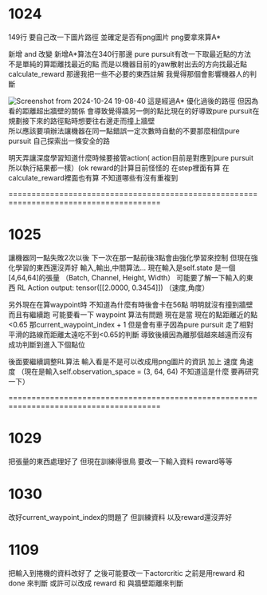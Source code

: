 # 1024

149行 要自己改一下圖片路徑  並確定是否有png圖片  png要拿來算A*

新增 and 改變
新增A*算法在340行那邊
pure pursuit有改一下取最近點的方法  不是單純的算距離找最近的點  而是以機器目前的yaw散射出去的方向找最近點
calculate_reward 那邊我把一些不必要的東西註解 我覺得那個會影響機器人的判斷

![Screenshot from 2024-10-24 19-08-40](https://github.com/user-attachments/assets/096f84b7-a688-476e-81f8-3793b45d86e3)
這是經過A* 優化過後的路徑   但因為看的距離超出牆壁的關係  會導致覺得牆另一側的點比現在的好導致pure pursuit在規劃接下來的路徑點時想要往右邊走而撞上牆壁  
所以應該要項辦法讓機器在同一點錯誤一定次數時自動的不要那麼相信pure pursuit 自己探索出一條安全的路 

明天弄讓深度學習知道什麼時候要接管action( action目前是對應到pure pursuit所以執行結果都一樣）(ok
reward的計算目前怪怪的  在step裡面有算  在calculate_reward裡面也有算 不知道哪些有沒有重複到

=======================================================================================

# 1025

讓機器同一點失敗2次以後  下一次在那一點前後3點會由強化學習來控制
但現在強化學習的東西還沒弄好  輸入,輸出,中間算法...
現在輸入是self.state 是一個[4,64,64]的張量 （Batch, Channel, Height, Width） 可能要了解一下輸入的東西
RL Action output: tensor([[2.0000, 0.3454]])   （速度,角度）

另外現在在算waypoint時 不知道為什麼有時後會卡在56點 明明就沒有撞到牆壁而且有繼續跑  可能要看一下
waypoint 算法有問題  現在是當 現在的點距離近的點<0.65 那current_waypoint_index + 1  但是會有車子因為pure pursuit 走了相對平滑的路線而距離太遠吃不到<0.65的判斷 導致後續因為離那個越來越遠而沒有成功判斷到進入下個點位

後面要繼續調整RL算法  輸入看是不是可以改成用png圖片的資訊 加上 速度 角速度 （現在是輸入self.observation_space = (3, 64, 64) 不知道這是什麼  要再研究一下）


=======================================================================================

# 1029 

把張量的東西處理好了  但現在訓練得很鳥  要改一下輸入資料  reward等等

# 1030

改好current_waypoint_index的問題了  但訓練資料  以及reward還沒弄好

# 1109 
把輸入到捲機的資料改好了  之後可能要改一下actorcritic  之前是用reward 和 done 來判斷  或許可以改成 reward 和 與牆壁距離來判斷
